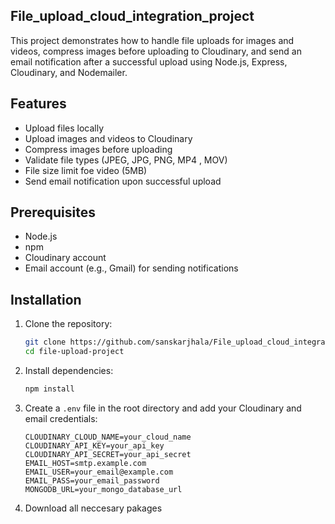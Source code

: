 ## File_upload_cloud_integration_project

This project demonstrates how to handle file uploads for images and videos, compress images before uploading to Cloudinary, and send an email notification after a successful upload using Node.js, Express, Cloudinary, and Nodemailer.

## Features

- Upload files locally 
- Upload images and videos to Cloudinary
- Compress images before uploading
- Validate file types (JPEG, JPG, PNG, MP4 , MOV)
- File size limit foe video (5MB)
- Send email notification upon successful upload

## Prerequisites

- Node.js
- npm
- Cloudinary account
- Email account (e.g., Gmail) for sending notifications

## Installation

1. Clone the repository:
    ```bash
    git clone https://github.com/sanskarjhala/File_upload_cloud_integration_project.git
    cd file-upload-project
    ```

2. Install dependencies:
    ```bash
    npm install
    ```

3. Create a `.env` file in the root directory and add your Cloudinary and email credentials:
    ```
    CLOUDINARY_CLOUD_NAME=your_cloud_name
    CLOUDINARY_API_KEY=your_api_key
    CLOUDINARY_API_SECRET=your_api_secret
    EMAIL_HOST=smtp.example.com
    EMAIL_USER=your_email@example.com
    EMAIL_PASS=your_email_password
    MONGODB_URL=your_mongo_database_url
    ```
4. Download all neccesary pakages 
